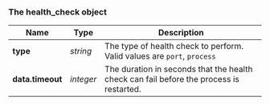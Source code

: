 ### The health_check object

Name | Type | Description
---- | ---- | -----------
**type** | _string_ | The type of health check to perform. Valid values are `port`, `process`
**data.timeout** | _integer_ | The duration in seconds that the health check can fail before the process is restarted.
